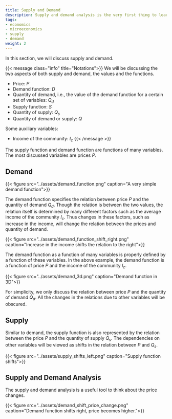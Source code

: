 ```yaml
---
title: Supply and Demand
description: Supply and demand analysis is the very first thing to learn in microeconomics.
tags:
- economics
- microeconomics
- supply
- demand
weight: 2
---
```


In this section, we will discuss supply and demand.


{{< message class="info" title="Notations">}}
We will be discussing the two aspects of both supply and demand, the values and the functions.

- Price: $P$
- Demand function: $D$
- Quantity of demand, i.e., the value of the demand function for a certain set of variables: $Q_d$
- Supply function: $S$
- Quantity of supply: $Q_s$
- Quantity of demand or supply: $Q$

Some auxiliary variables:

- Income of the community: $I_c$
{{< /message >}}


The supply function and demand function are functions of many variables. The most discussed variables are prices $P$.

## Demand

{{< figure src="../assets/demand_function.png" caption="A very simple demand function">}}

The demand function specifies the relation between price $P$ and the quantity of demand $Q_d$. Though the relation is between the two values, the relation itself is determined by many different factors such as the average income of the community $I_c$. Thus changes in these factors, such as increase in the income, will change the relation between the prices and quantity of demand.

{{< figure src="../assets/demand_function_shift_right.png" caption="Increase in the income shifts the relation to the right">}}

The demand function as a function of many variables is properly defined by a function of these variables. In the above example, the demand function is a function of price $P$ and the income of the community $I_c$.

{{< figure src="../assets/demand_3d.png" caption="Demand function in 3D">}}

For simplicity, we only discuss the relation between price $P$ and the quantity of demand $Q_d$. All the changes in the relations due to other variables will be obscured.

## Supply

Similar to demand, the supply function is also represented by the relation between the price $P$ and the quantity of supply $Q_s$. The dependencies on other variables will be viewed as shifts in the relation between $P$ and $Q_s$.

{{< figure src="../assets/supply_shifts_left.png" caption="Supply function shifts">}}



## Supply and Demand Analysis

The supply and demand analysis is a useful tool to think about the price changes.

{{< figure src="../assets/demand_shift_price_change.png" caption="Demand function shifts right, price becomes higher.">}}
